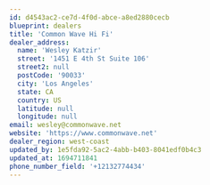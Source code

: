 ```yaml
---
id: d4543ac2-ce7d-4f0d-abce-a8ed2880cecb
blueprint: dealers
title: 'Common Wave Hi Fi'
dealer_address:
  name: 'Wesley Katzir'
  street: '1451 E 4th St Suite 106'
  street2: null
  postCode: '90033'
  city: 'Los Angeles'
  state: CA
  country: US
  latitude: null
  longitude: null
email: wesley@commonwave.net
website: 'https://www.commonwave.net'
dealer_region: west-coast
updated_by: 1e5fda92-5ac2-4abb-b403-8041edf0b4c3
updated_at: 1694711841
phone_number_field: '+12132774434'
---
```

